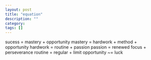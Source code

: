 ```yaml
---
layout: post
title: "equation"
description: ""
category: 
tags: []
---
```


sucess = mastery + opportunity
mastery = hardwork + method + opportunity
hardwork = routine + passion
passion = renewed focus + perseverance
routine = regular + limit
opportunity ~= luck
